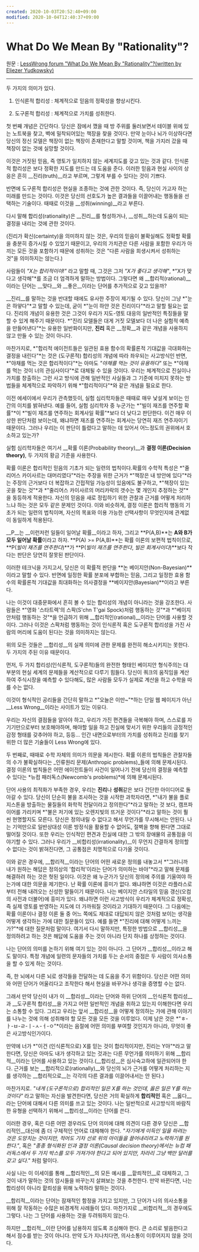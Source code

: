 ```yaml
---
created: 2020-10-03T20:52:40+09:00
modified: 2020-10-04T12:40:37+09:00
---
```


# What Do We Mean By "Rationality"?

원문 : [LessWrong forum "What Do We Mean By "Rationality"?(written by Eliezer Yudkowsky)](https://www.lesswrong.com/posts/RcZCwxFiZzE6X7nsv/what-do-we-mean-by-rationality-1)

-----------------

 
두 가지의 의미가 있다.

1. 인식론적 합리성 : 체계적으로 믿음의 정확성을 향상시킨다.

2. 도구론적 합리성 : 체계적으로 가치를 성취한다.

첫 번째 개념은 간단하다. 당신은 잠에서 깼을 때 방 주위를 둘러보면서 테이블 위에 있는 노트북을 찾고, 벽에 밀착되어있는 책장을 찾을 것이다. 만약 눈이나 뇌가 이상하다면 당신의 정신 모델은 책장이 없는 책장이 존재한다고 말할 것이며, 책을 가지러 갔을 때 책장이 없는 것에 실망할 것이다.

이것은 거짓된 믿음, 즉 영토가 일치하지 않는 세계지도를 갖고 있는 것과 같다. 인식론적 합리성은 보다 정확한 지도를 만드는 데 도움을 준다. 이러한 믿음과 현실 사이의 상응은 흔히 __진리(truth)__라고 부르며, 그렇게 부를 수 있다는 것이 기쁘다.

반면에 도구론적 합리성은 현실을 조종하는 것에 관한 것이다. 즉, 당신이 가고자 하는 미래를 만드는 것이다. 이것은 당신의 선호도가 높은 결과들을 이끌어내는 행동들을 선택하는 기술이다. 때때로 이것을 __성취(winning)__라고 부른다.

다시 말해 합리성(rationality)은 __진리__를 형성하거나, __성취__하는데 도움이 되는 결정을 내리는 것에 관한 것이다.

(진리가 확신(certainty)을 의미하지 않는 것은, 우리의 믿음이 불확실해도 정확할 확률을 충분히 증가시킬 수 있었기 때문이고, 우리의 가치관은 다른 사람을 포함한 우리가 아끼는 모든 것을 포함하기 때문에 성취하는 것은 "다른 사람을 희생시켜서 성취하는 것"을 의미하지는 않는다.)

사람들이 *"X는 합리적이야!"* 라고 말할 때, 그것은 그저 *"X가 좋다고 생각해"*, *"X가 맞다고 생각해"*를 조금 더 엄격하게 말하는 방법이다. 그렇다면 왜 __합리적(rational)__이라는 단어는 __맞다__와 __좋은__이라는 단어를 추가적으로 갖고 있을까?

__진리__를 말하는 것을 반대할 때에도 유사한 주장이 제기될 수 있다. 당신이 그냥 *"눈은 하얗다"*고 말할 수 있는데, 굳이 *"눈이 하얀 것은 진리이다"*라고 말할 필요는 없다. 진리의 개념이 유용한 것은 그것이 우리가 지도-영토 대응의 일반적인 특징들을 말할 수 있게 해주기 때문이다. *"진리 모델들은 대게 거짓 모델보다 더 나은 실험적 예측을 만들어낸다"*는 유용한 일반화이지만, __진리__ 혹은 __정확__과 같은 개념을 사용하지 않고 만들 수 있는 것이 아니다.

마찬가지로, *"합리적 에이전트들은 일관된 효용 함수의 확률론적 기대값을 극대화하는 결정을 내린다"*는 것은 (도구론적) 합리성의 개념에 따라 좌우되는 사고방식인 반면, *"야채를 먹는 것은 합리적이다"*는 아마도 *"야채를 먹는 것이 유용하다"* 또는 *"야채를 먹는 것이 너의 관심사이다"*로 대체될 수 있을 것이다. 우리는 체계적으로 진실이나 가치를 창출하는 그런 사고 방식에 관해 일반적인 사실들과 그 기준에 미치지 못하는 방법들을 체계적으로 파악하기 위해 *"합리적이다"*와 같은 개념을 필요로 한다.

이전 에세이에서 우리가 관측했듯이, 실험 심리학자들은 때때로 매우 낯설게 보이는 인간의 이치를 밝혀낸다. 예를 들어, 실험 심리학자 중 누군가는 *"빌이 재즈를 연주할 확률"*이 *"빌이 재즈를 연주하는 회계사일 확률"*보다 더 낮다고 판단한다. 이건 매우 이상한 판단처럼 보이는데, 왜냐하면 재즈를 연주하는 회계사는 당연히 재즈 연주자이기 때문이다. 그러나 우리는 이 판단이 틀렸다고 말하는 데 있어서 어느정도의 권위에서 호소하고 있는가?

실험 심리학자들은 여기서 __확률 이론(Probability theory)__과 __결정 이론(Decision theory)__, 두 가지의 황금 기준을 사용한다.

확률 이론은 합리적인 믿음의 기초가 되는 일련의 법칙이다.확률의 수학적 특성은 *"줄리어스 카이사르는 대머리였다"*라는 주장을 위한 근거가 *"책장은 내 방안에 있다"*라는 주장의 근거보다 더 복잡하고 간접적일 가능성이 있음에도 불구하고, *"책장이 있는 곳을 찾는 것"*과 *"줄리어스 카이사르의 머리카락의 갯수는 몇 개인지 추정하는 것"*을 동등하게 적용한다. 자신의 믿음을 새로 정립하기 위한 관찰과 근거를 어떻게 처리하느냐 하는 것은 모두 같은 문제인 것이다. 이와 비슷하게, 결정 이론은 합리적 행동의 기초가 되는 일련의 법칙이며, 자신의 목표와 이용 가능한 선택사항이 무엇인지에 관계없이 동일하게 적용된다.

__P__는 __이런저런 일들이 일어날 확률__이라고 하자, 그리고 **P(A,B)**는 **A와 B가 모두 일어날 확률**이라고 하자. **P(A) >= P(A,B)**는 확률 이론의 보편적 법칙이므로, **P(_빌이 재즈를 연주한다_)**가 **P(_빌이 재즈를 연주한다_, _빌은 회계사이다_)**보다 작다는 판단은 당연히 잘못된 판단이다.

이러한 테크닉을 가지고서, 당신은 이 확률적 판단을 **논 베이지안(Non-Bayesian)**이라고 말할 수 있다. 반면에 일정한 확률 분포에 부합하는 믿음, 그리고 일정한 효용 함수의 확률론적 기대값을 최대화하는 의사결정을 **베이지안(Bayesian)**이라고 부른다.

나는 이것이 대중문화에서 흔히 볼 수 있는 합리성의 개념이 아니라는 것을 강조한다. 사람들은 *"영화 '스타트렉'의 스팍(S'chn T'gai Spock)처럼 행동하는 것"*과 *"베이지안처럼 행동하는 것"*을 언급하기 위해 __합리적인(rational)__이라는 단어를 사용할 것이다. 그러나 이것은 스팍처럼 행동하는 것이 인식론적 혹은 도구론적 합리성을 가진 사람의 머리에 도움이 된다는 것을 의미하지는 않는다.

위의 모든 것들은 __합리성__의 실제 의미에 관한 문제를 완전히 해소시키지는 못한다. 두 가지의 주된 이유 때문이다.

먼저, 두 가지 합리성(인식론적, 도구론적)들의 완전한 형태인 베이지안 형식주의는 대부분의 현실 세계의 문제들을 계산적으로 다루기 힘들다. 당신이 쿼크의 움직임을 계산하여 주식시장을 예측할 수 있다해도, 많은 사람들 모두가 실제로 계산을 하고 수학을 따를 수는 없다.

이것이 형식적인 공리들을 간단히 말하고 *"오늘은 이만~"*하는 단일 웹 페이지가 아닌 __Less Wrong__이라는 사이트가 있는 이유다.

우리는 자신의 결점들을 알아야 하고, 우리가 가진 편견들을 극복해야 하며, 스스로를 자기기만으로부터 보호해야하며, 해야할 일을 하고 진실에 맞서기 위한 우리들의 긍정적인 감정 형태를 갖추어야 하고, 등등... 인간 내면으로부터의 가치를 성취하고 진리를 찾기 위한 더 많은 기술들이 Less Wrong에 있다.

두 번째로, 때때로 수학 자체의 의미가 의문을 제시한다. 확률 이론의 법칙들은 관찰자들의 수가 불확실하다는 _인류원리 문제(Anthropic problems)_들에 의해 문제시된다. 결정 이론의 법칙들은 어떤 에이전트들이 사건이 일어나기 전에 당신의 결정을 예측할 수 있다는 *뉴컴 패러독스(Newcomb's problems)*에 의해 문제시된다.

단어 사용의 최적화가 부족한 경우, 우리는 **진리**나 **성취**같은 보다 간단한 아이디어로 돌아갈 수 있다. 당신이 단순히 불을 조사하는 것을 시작한 과학자라면, *"내가 불을 플로지스톤을 방출하는 물질들의 화학적 전달이라고 정의한다"*라고 말하는 것 보다, 캠프파이어를 가리키며 *"불은 저기에 있는 오렌지빛의 뜨거운 것이다"*라고 말하는 것이 훨씬 현명할지도 모른다. 당신은 정의내릴 수 없다고 해서 무언가를 무시해서는 안된다. 나는 기억만으로 일반상대성 이론 방정식을 활용할 수 없어도, 절벽을 향해 뛴다면  그대로 떨어질 것이다. 또한 우리는 인식적인 편견과 진실에 대한 그 밖의 장애물의 공통점을 이야기할 수 있다. 그러나 우리가 __비합리성(irrationality)__이 무언지 간결하게 정의할 수 없다는 것이 밝혀진다면, 그 공통점은 치명적으로 다가올 것이다.

이와 같은 경우에, __합리적__이라는 단어의 어떤 새로운 정의를 내놓고서 *"그러니까 내가 원하는 해답은 정의상의 '합리적'이라는 단어가 의미하는 바야"*라고 말해 문제를 해결하려 하는 것은 헛된 일이다. 이것은 왜 누군가가 당신의 정의에 주의를 기울여야 하는가에 대한 의문을 제기한다. 난 확률 이론에 흥미가 없다. 왜냐하면 이것은 라플라스로부터 전해 내려오는 신성한 말들이기 때문이다. 나는 베이지안 스타일의 믿음 갱신(오컴의 사전과 더불어)에 흥미가 있다. 왜냐하면 이런 사고방식이 우리가 체계적으로 정확성, 즉 실제 영토를 반영하는 지도에 더 가까워질 것이라고 기대하기 때문이다. 그 다음에는 확률 이론이나 결정 이론 둘 중 어느 쪽에도 제대로 대답되지 않은 것처럼 보이는 생각을 어떻게 생각하는 가에 대한 질문들이 있다. 예를 들면 *"진리에 대해 어떻게 느끼는가?"*에 대한 질문처럼 말이다. 여기서 다시 말하지만, 특정한 방법으로 __합리성__을 정의하려고 하는 것은 해답에 도움을 주는 것이 아니라 단지 하나를 상정하는 것이다.

나는 단어의 의미를 논하기 위해 여기 있는 것이 아니다. 그 단어가 __합리성__이라고 해도 말이다. 특정 개념에 일련의 문자들의 가치를 두는 순서의 중점은 두 사람이 의사소통을 할 수 있게 하는 것이다.

즉, 한 뇌에서 다른 뇌로 생각들을 전달하는 데 도움을 주기 위함이다. 당신은 어떤 의미와 어떤 단어가 어울리다고 조작한다 해서 현실을 바꾸거나 생각을 증명할 수는 없다.

그래서 만약 당신이 내가 이 __합리성__이라는 단어와 하위 단어의 __인식론적 합리성__과 __도구론적 합리성__을 가지고 어떤 일반적인 개념을 취하고 있는지 이해한다면 우리는 소통할 수 있다. 그리고 우리는 앞서 __합리성__을 어떻게 정의하는 가에 관해 이야기를 나누는 것에 의해 성취해야 할 모든 것을 모든 것을 이루었다. 이제 남은 것은 *"ㅎ-ㅏ-ㅂ-ㄹ-ㅣ-ㅅ-ㅓ-ㅇ"*이라는 음절에 어떤 의미를 부여할 것인지가 아니라, 무엇이 좋은 사고방식인가이다.

만약에 너가 *"이건 (인식론적으로) X를 믿는 것이 합리적이지만, 진리는 Y야"*라고 말한다면, 당신은 아마도 내가  생각하고 있는 것과는 다른 무언가를 의미하기 위해 __합리적__이라는 단어를 사용하고 있는 것이다.(__합리성__은 심사숙고하에 일관되어야 한다. 근거를 보는 __합리적으로(rationally)__와 당신의 뇌가 근거를 어떻게 처리하는 지를 생각하는 __합리적으로__는 각각의 다른 결과를 이끌어내서는 안 된다.)

마찬가지로. *"내게 (도구론적으로) 합리적인 일은 X를 하는 것인데, 옳은 일은 Y를 하는 것이다"* 라고 말하는 자신을 발견한다면, 당신은 거의 확실하게 __합리적인__ 혹은 __옳다__라는 단어에 대해서 다른 의미를 쓰고 있는 것이다. 나는 일반적으로 사고방식의 바람직한 유형을 선택하기 위해서 __합리성__이라는 단어를 쓴다. 

이러한 경우, 혹은 다른 어떤 경우라도 단어 의미에 대해 의견이 다른 경우 당신은 __합리적인__대신에 좀 더 구체적인 언어로 대체해야 한다. *"자기에게 이득인 일을 하려는 것은 도망치는 것이지만, 적어도 기차 선로 위의 아이들을 끌어내리려고 노력하기를 원한다."*, 혹은 *"종종 형식화된 인과 결정 이론(Causal decision theory)에서는 뉴컴  패러독스에서 두 가지 박스를 모두 가져가야 한다고 되어 있지만, 차라리 그냥 백만 달러를 갖고 싶다."* 처럼 말이다.

사실 나는 이 이세이를 통해 __합리적인__의 모든 예시를 __핱릐적인__로 대체하고, 그것이 내가 말하는 것의 암시들을 바꾸는지 살펴보는 것을 추천한다. 만약 바뀐다면, 나는 합리성이 아니라 핱릐성을 위해 노력하라 말하는 것이다.

__합리적__이라는 단어는 잠재적인 함정을 가지고 있지만, 그 단어가 나의 의사소통을 위해 잘 작동하는 수많은 비경계적 사례들이 있다. 마찬가지로 __비합리적__의 경우에도 그렇다. 나는 그 단어를 사용하는 것을 두려워하지 않는다.

하지만 __합리적__이란 단어를 남용하지 않도록 조심해야 한다.  큰 소리로 발음한다고 해서 점수를 받는 것이 아니다. 만약 도가 지나치다면, 의사소통이 이루어지지 않을 것이다.